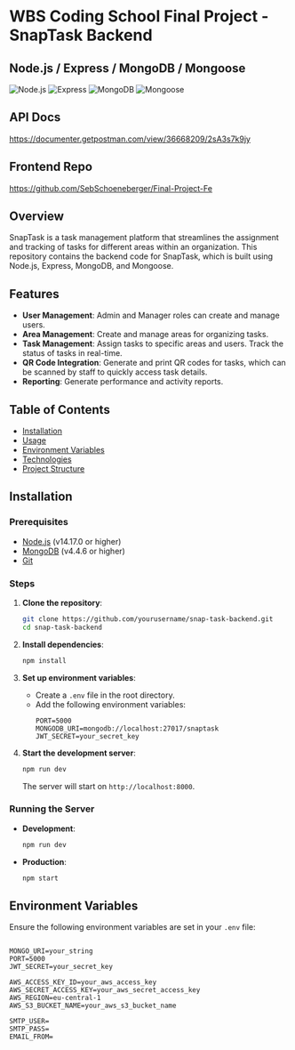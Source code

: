 # WBS Coding School Final Project - SnapTask Backend

## Node.js / Express / MongoDB / Mongoose
![Node.js](https://img.shields.io/badge/Node.js-v14.17.0-green)
![Express](https://img.shields.io/badge/Express-v4.17.1-blue)
![MongoDB](https://img.shields.io/badge/MongoDB-v4.4.6-brightgreen)
![Mongoose](https://img.shields.io/badge/Mongoose-v5.12.7-red)

## API Docs
https://documenter.getpostman.com/view/36668209/2sA3s7k9jy

## Frontend Repo 
https://github.com/SebSchoeneberger/Final-Project-Fe

## Overview

SnapTask is a task management platform that streamlines the assignment and tracking of tasks for different areas within an organization. This repository contains the backend code for SnapTask, which is built using Node.js, Express, MongoDB, and Mongoose.

## Features

- **User Management**: Admin and Manager roles can create and manage users.
- **Area Management**: Create and manage areas for organizing tasks.
- **Task Management**: Assign tasks to specific areas and users. Track the status of tasks in real-time.
- **QR Code Integration**: Generate and print QR codes for tasks, which can be scanned by staff to quickly access task details.
- **Reporting**: Generate performance and activity reports.

## Table of Contents

- [Installation](#installation)
- [Usage](#usage)
- [Environment Variables](#environment-variables)
- [Technologies](#technologies)
- [Project Structure](#project-structure)


## Installation

### Prerequisites

- [Node.js](https://nodejs.org/) (v14.17.0 or higher)
- [MongoDB](https://www.mongodb.com/) (v4.4.6 or higher)
- [Git](https://git-scm.com/)

### Steps

1. **Clone the repository**:
    ```bash
    git clone https://github.com/yourusername/snap-task-backend.git
    cd snap-task-backend
    ```

2. **Install dependencies**:
    ```bash
    npm install
    ```

3. **Set up environment variables**:
    - Create a `.env` file in the root directory.
    - Add the following environment variables:
      ```env
      PORT=5000
      MONGODB_URI=mongodb://localhost:27017/snaptask
      JWT_SECRET=your_secret_key
      ```

4. **Start the development server**:
    ```bash
    npm run dev
    ```

   The server will start on `http://localhost:8000`.


### Running the Server

- **Development**: 
    ```bash
    npm run dev
    ```
- **Production**: 
    ```bash
    npm start
    ```



## Environment Variables

Ensure the following environment variables are set in your `.env` file:

```env

MONGO_URI=your_string
PORT=5000
JWT_SECRET=your_secret_key

AWS_ACCESS_KEY_ID=your_aws_access_key
AWS_SECRET_ACCESS_KEY=your_aws_secret_access_key
AWS_REGION=eu-central-1
AWS_S3_BUCKET_NAME=your_aws_s3_bucket_name

SMTP_USER=
SMTP_PASS=
EMAIL_FROM=
